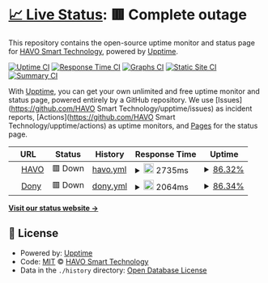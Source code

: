 # [📈 Live Status](https://www.havo.co.id): <!--live status--> **🟥 Complete outage**

This repository contains the open-source uptime monitor and status page for [HAVO Smart Technology](https://www.havo.co.id), powered by [Upptime](https://github.com/upptime/upptime).

[![Uptime CI](https://github.com/koj-co/upptime/workflows/Uptime%20CI/badge.svg)](https://github.com/koj-co/upptime/actions?query=workflow%3A%22Uptime+CI%22)
[![Response Time CI](https://github.com/koj-co/upptime/workflows/Response%20Time%20CI/badge.svg)](https://github.com/koj-co/upptime/actions?query=workflow%3A%22Response+Time+CI%22)
[![Graphs CI](https://github.com/koj-co/upptime/workflows/Graphs%20CI/badge.svg)](https://github.com/koj-co/upptime/actions?query=workflow%3A%22Graphs+CI%22)
[![Static Site CI](https://github.com/koj-co/upptime/workflows/Static%20Site%20CI/badge.svg)](https://github.com/koj-co/upptime/actions?query=workflow%3A%22Static+Site+CI%22)
[![Summary CI](https://github.com/koj-co/upptime/workflows/Summary%20CI/badge.svg)](https://github.com/koj-co/upptime/actions?query=workflow%3A%22Summary+CI%22)

With [Upptime](https://upptime.js.org), you can get your own unlimited and free uptime monitor and status page, powered entirely by a GitHub repository. We use [Issues](https://github.com/HAVO Smart Technology/upptime/issues) as incident reports, [Actions](https://github.com/HAVO Smart Technology/upptime/actions) as uptime monitors, and [Pages](https://www.havo.co.id) for the status page.

<!--start: status pages-->
<!-- This summary is generated by Upptime (https://github.com/upptime/upptime) -->
<!-- Do not edit this manually, your changes will be overwritten -->
<!-- prettier-ignore -->
| URL | Status | History | Response Time | Uptime |
| --- | ------ | ------- | ------------- | ------ |
| <img alt="" src="https://favicons.githubusercontent.com/www.havo.co.id" height="13"> [HAVO](https://www.havo.co.id) | 🟥 Down | [havo.yml](https://github.com/ashcoft/Upptime/commits/HEAD/history/havo.yml) | <details><summary><img alt="Response time graph" src="./graphs/havo/response-time-week.png" height="20"> 2735ms</summary><br><a href="https://HAVO Smart Technology.github.io/upptime/history/havo"><img alt="Response time 3044" src="https://img.shields.io/endpoint?url=https%3A%2F%2Fraw.githubusercontent.com%2Fashcoft%2FUpptime%2FHEAD%2Fapi%2Fhavo%2Fresponse-time.json"></a><br><a href="https://HAVO Smart Technology.github.io/upptime/history/havo"><img alt="24-hour response time 2744" src="https://img.shields.io/endpoint?url=https%3A%2F%2Fraw.githubusercontent.com%2Fashcoft%2FUpptime%2FHEAD%2Fapi%2Fhavo%2Fresponse-time-day.json"></a><br><a href="https://HAVO Smart Technology.github.io/upptime/history/havo"><img alt="7-day response time 2735" src="https://img.shields.io/endpoint?url=https%3A%2F%2Fraw.githubusercontent.com%2Fashcoft%2FUpptime%2FHEAD%2Fapi%2Fhavo%2Fresponse-time-week.json"></a><br><a href="https://HAVO Smart Technology.github.io/upptime/history/havo"><img alt="30-day response time 3191" src="https://img.shields.io/endpoint?url=https%3A%2F%2Fraw.githubusercontent.com%2Fashcoft%2FUpptime%2FHEAD%2Fapi%2Fhavo%2Fresponse-time-month.json"></a><br><a href="https://HAVO Smart Technology.github.io/upptime/history/havo"><img alt="1-year response time 3044" src="https://img.shields.io/endpoint?url=https%3A%2F%2Fraw.githubusercontent.com%2Fashcoft%2FUpptime%2FHEAD%2Fapi%2Fhavo%2Fresponse-time-year.json"></a></details> | <details><summary><a href="https://HAVO Smart Technology.github.io/upptime/history/havo">86.32%</a></summary><a href="https://HAVO Smart Technology.github.io/upptime/history/havo"><img alt="All-time uptime 94.11%" src="https://img.shields.io/endpoint?url=https%3A%2F%2Fraw.githubusercontent.com%2Fashcoft%2FUpptime%2FHEAD%2Fapi%2Fhavo%2Fuptime.json"></a><br><a href="https://HAVO Smart Technology.github.io/upptime/history/havo"><img alt="24-hour uptime 86.34%" src="https://img.shields.io/endpoint?url=https%3A%2F%2Fraw.githubusercontent.com%2Fashcoft%2FUpptime%2FHEAD%2Fapi%2Fhavo%2Fuptime-day.json"></a><br><a href="https://HAVO Smart Technology.github.io/upptime/history/havo"><img alt="7-day uptime 86.32%" src="https://img.shields.io/endpoint?url=https%3A%2F%2Fraw.githubusercontent.com%2Fashcoft%2FUpptime%2FHEAD%2Fapi%2Fhavo%2Fuptime-week.json"></a><br><a href="https://HAVO Smart Technology.github.io/upptime/history/havo"><img alt="30-day uptime 89.35%" src="https://img.shields.io/endpoint?url=https%3A%2F%2Fraw.githubusercontent.com%2Fashcoft%2FUpptime%2FHEAD%2Fapi%2Fhavo%2Fuptime-month.json"></a><br><a href="https://HAVO Smart Technology.github.io/upptime/history/havo"><img alt="1-year uptime 94.11%" src="https://img.shields.io/endpoint?url=https%3A%2F%2Fraw.githubusercontent.com%2Fashcoft%2FUpptime%2FHEAD%2Fapi%2Fhavo%2Fuptime-year.json"></a></details>
| <img alt="" src="https://favicons.githubusercontent.com/www.dony.me" height="13"> [Dony](https://www.dony.me) | 🟥 Down | [dony.yml](https://github.com/ashcoft/Upptime/commits/HEAD/history/dony.yml) | <details><summary><img alt="Response time graph" src="./graphs/dony/response-time-week.png" height="20"> 2064ms</summary><br><a href="https://HAVO Smart Technology.github.io/upptime/history/dony"><img alt="Response time 2068" src="https://img.shields.io/endpoint?url=https%3A%2F%2Fraw.githubusercontent.com%2Fashcoft%2FUpptime%2FHEAD%2Fapi%2Fdony%2Fresponse-time.json"></a><br><a href="https://HAVO Smart Technology.github.io/upptime/history/dony"><img alt="24-hour response time 1891" src="https://img.shields.io/endpoint?url=https%3A%2F%2Fraw.githubusercontent.com%2Fashcoft%2FUpptime%2FHEAD%2Fapi%2Fdony%2Fresponse-time-day.json"></a><br><a href="https://HAVO Smart Technology.github.io/upptime/history/dony"><img alt="7-day response time 2064" src="https://img.shields.io/endpoint?url=https%3A%2F%2Fraw.githubusercontent.com%2Fashcoft%2FUpptime%2FHEAD%2Fapi%2Fdony%2Fresponse-time-week.json"></a><br><a href="https://HAVO Smart Technology.github.io/upptime/history/dony"><img alt="30-day response time 2113" src="https://img.shields.io/endpoint?url=https%3A%2F%2Fraw.githubusercontent.com%2Fashcoft%2FUpptime%2FHEAD%2Fapi%2Fdony%2Fresponse-time-month.json"></a><br><a href="https://HAVO Smart Technology.github.io/upptime/history/dony"><img alt="1-year response time 2068" src="https://img.shields.io/endpoint?url=https%3A%2F%2Fraw.githubusercontent.com%2Fashcoft%2FUpptime%2FHEAD%2Fapi%2Fdony%2Fresponse-time-year.json"></a></details> | <details><summary><a href="https://HAVO Smart Technology.github.io/upptime/history/dony">86.34%</a></summary><a href="https://HAVO Smart Technology.github.io/upptime/history/dony"><img alt="All-time uptime 90.37%" src="https://img.shields.io/endpoint?url=https%3A%2F%2Fraw.githubusercontent.com%2Fashcoft%2FUpptime%2FHEAD%2Fapi%2Fdony%2Fuptime.json"></a><br><a href="https://HAVO Smart Technology.github.io/upptime/history/dony"><img alt="24-hour uptime 86.38%" src="https://img.shields.io/endpoint?url=https%3A%2F%2Fraw.githubusercontent.com%2Fashcoft%2FUpptime%2FHEAD%2Fapi%2Fdony%2Fuptime-day.json"></a><br><a href="https://HAVO Smart Technology.github.io/upptime/history/dony"><img alt="7-day uptime 86.34%" src="https://img.shields.io/endpoint?url=https%3A%2F%2Fraw.githubusercontent.com%2Fashcoft%2FUpptime%2FHEAD%2Fapi%2Fdony%2Fuptime-week.json"></a><br><a href="https://HAVO Smart Technology.github.io/upptime/history/dony"><img alt="30-day uptime 82.00%" src="https://img.shields.io/endpoint?url=https%3A%2F%2Fraw.githubusercontent.com%2Fashcoft%2FUpptime%2FHEAD%2Fapi%2Fdony%2Fuptime-month.json"></a><br><a href="https://HAVO Smart Technology.github.io/upptime/history/dony"><img alt="1-year uptime 90.37%" src="https://img.shields.io/endpoint?url=https%3A%2F%2Fraw.githubusercontent.com%2Fashcoft%2FUpptime%2FHEAD%2Fapi%2Fdony%2Fuptime-year.json"></a></details>

<!--end: status pages-->

[**Visit our status website →**](https://www.havo.co.id)

## 📄 License

- Powered by: [Upptime](https://github.com/upptime/upptime)
- Code: [MIT](./LICENSE) © [HAVO Smart Technology](https://www.havo.co.id)
- Data in the `./history` directory: [Open Database License](https://opendatacommons.org/licenses/odbl/1-0/)
